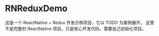 # RNReduxDemo
这是一个 ReactNative + Redux 开发示例项目，它以 TODO 为案例展开。 这里不是完整的 ReactNative 项目，只是核心开发代码，需要自己初始化项目。
